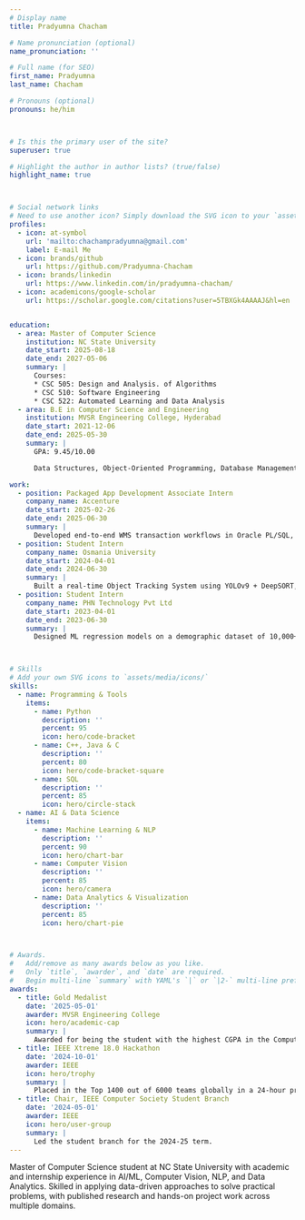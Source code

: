 ```yaml
---
# Display name
title: Pradyumna Chacham 

# Name pronunciation (optional)
name_pronunciation: ''

# Full name (for SEO)
first_name: Pradyumna 
last_name: Chacham

# Pronouns (optional)
pronouns: he/him



# Is this the primary user of the site?
superuser: true

# Highlight the author in author lists? (true/false)
highlight_name: true



# Social network links
# Need to use another icon? Simply download the SVG icon to your `assets/media/icons/` folder.
profiles:
  - icon: at-symbol
    url: 'mailto:chachampradyumna@gmail.com'
    label: E-mail Me
  - icon: brands/github
    url: https://github.com/Pradyumna-Chacham
  - icon: brands/linkedin
    url: https://www.linkedin.com/in/pradyumna-chacham/
  - icon: academicons/google-scholar
    url: https://scholar.google.com/citations?user=5TBXGk4AAAAJ&hl=en


education:
  - area: Master of Computer Science
    institution: NC State University
    date_start: 2025-08-18
    date_end: 2027-05-06
    summary: |
      Courses: 
      * CSC 505: Design and Analysis. of Algorithms 
      * CSC 510: Software Engineering 
      * CSC 522: Automated Learning and Data Analysis     
  - area: B.E in Computer Science and Engineering
    institution: MVSR Engineering College, Hyderabad
    date_start: 2021-12-06
    date_end: 2025-05-30
    summary: |
      GPA: 9.45/10.00

      Data Structures, Object-Oriented Programming, Database Management Systems, Operating Systems, Artificial Intelligence & Machine Learning, Computer Networks.

work:
  - position: Packaged App Development Associate Intern
    company_name: Accenture
    date_start: 2025-02-26
    date_end: 2025-06-30
    summary: |
      Developed end-to-end WMS transaction workflows in Oracle PL/SQL, executing over 50 transaction cycles with 100% accuracy, strengthening enterprise application reliability and understanding of transactional integrity in supply chain operations.
  - position: Student Intern
    company_name: Osmania University
    date_start: 2024-04-01
    date_end: 2024-06-30
    summary: |
      Built a real-time Object Tracking System using YOLOv9 + DeepSORT, tracking 500+ objects across video frames with 73% IDF1 and 92.5% ID Precision, demonstrating practical application of computer vision in real-world scenarios.
  - position: Student Intern
    company_name: PHN Technology Pvt Ltd
    date_start: 2023-04-01
    date_end: 2023-06-30
    summary: |
      Designed ML regression models on a demographic dataset of 10,000+ records, generating actionable insights through Python-based data visualization, enabling the company to identify key population trends and inform strategic decisions.



# Skills
# Add your own SVG icons to `assets/media/icons/`
skills:
  - name: Programming & Tools
    items:
      - name: Python
        description: ''
        percent: 95
        icon: hero/code-bracket
      - name: C++, Java & C
        description: ''
        percent: 80
        icon: hero/code-bracket-square
      - name: SQL
        description: ''
        percent: 85
        icon: hero/circle-stack
  - name: AI & Data Science
    items:
      - name: Machine Learning & NLP
        description: ''
        percent: 90
        icon: hero/chart-bar
      - name: Computer Vision
        description: ''
        percent: 85
        icon: hero/camera
      - name: Data Analytics & Visualization
        description: ''
        percent: 85
        icon: hero/chart-pie



# Awards.
#   Add/remove as many awards below as you like.
#   Only `title`, `awarder`, and `date` are required.
#   Begin multi-line `summary` with YAML's `|` or `|2-` multi-line prefix and indent 2 spaces below.
awards:
  - title: Gold Medalist
    date: '2025-05-01'
    awarder: MVSR Engineering College
    icon: hero/academic-cap
    summary: |
      Awarded for being the student with the highest CGPA in the Computer Science department.
  - title: IEEE Xtreme 18.0 Hackathon
    date: '2024-10-01'
    awarder: IEEE
    icon: hero/trophy
    summary: |
      Placed in the Top 1400 out of 6000 teams globally in a 24-hour programming competition.
  - title: Chair, IEEE Computer Society Student Branch
    date: '2024-05-01'
    awarder: IEEE
    icon: hero/user-group
    summary: |
      Led the student branch for the 2024-25 term. 
---
```

Master of Computer Science student at NC State University with academic and internship experience in AI/ML, Computer Vision, NLP, and Data Analytics. Skilled in applying data-driven approaches to solve practical problems, with published research and hands-on project work across multiple domains.
